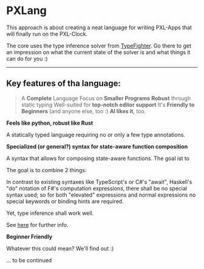 # PXLang

This approach is about creating a neat language for writing PXL-Apps that will finally run on the PXL-Clock.

The core uses the type inference solver from [TypeFighter](https://github.com/SchlenkR/TypeFighter). Go there to get an impression on what the current state of the solver is and what things it can do for you :)

---

## Key features of tha language:

> A **Complete** Language
> Focus on **Smaller Programs**
> **Robust** through static typing
> Well-suited for **top-notch editor support**
> It's **Friendly to Beginners** (and anyone else, too :) 
> **AI likes it**, too.

**Feels like python, robust like Rust**

A statically typed language requiring no or only a few type annotations.

**Specialized (or general?) syntax for state-aware function composition**

A syntax that allows for composing state-aware functions. The goal ist to 

The goal is to combine 2 things:

In contrast to existing syntaxes like TypeScript's or C#'s "await", Haskell's "do" notation of F#'s computation expressions, there shall be no special syntax used; so for both "elevated" expressions and normal expressions no special keywords or binding hints are required.

Yet, type inference shall work well.

See [here](https://github.com/fsharp/fslang-suggestions/issues/1392) for further info.

**Beginner Friendly**

Whatever this could mean? We'll find out :) 

... to be continued
